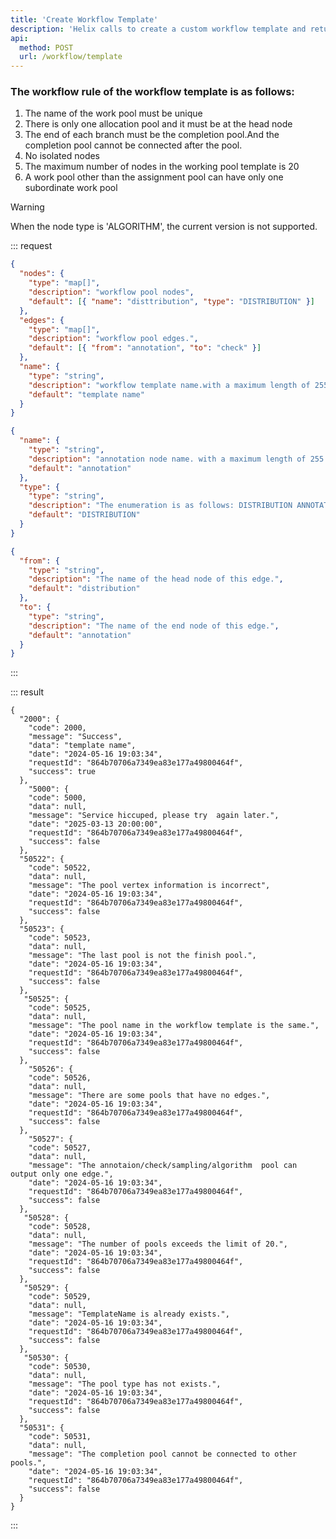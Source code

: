 ```yaml
---
title: 'Create Workflow Template'
description: 'Helix calls to create a custom workflow template and returns the workflow template anme, which can be used when creating a Campaign '
api:
  method: POST
  url: /workflow/template
---
```


### The workflow rule of the workflow template is as follows:

1. The name of the work pool must be unique
2. There is only one allocation pool and it must be at the head node
3. The end of each branch must be the completion pool.And the completion pool cannot be connected after the pool.
4. No isolated nodes
5. The maximum number of nodes in the working pool template is 20
6. A work pool other than the assignment pool can have only one subordinate work pool

> [!WARNING]
> When the node type is 'ALGORITHM', the current version is not supported.

::: request

```json [body]
{
  "nodes": {
    "type": "map[]",
    "description": "workflow pool nodes",
    "default": [{ "name": "disttribution", "type": "DISTRIBUTION" }]
  },
  "edges": {
    "type": "map[]",
    "description": "workflow pool edges.",
    "default": [{ "from": "annotation", "to": "check" }]
  },
  "name": {
    "type": "string",
    "description": "workflow template name.with a maximum length of 255 bytes.for unique check.",
    "default": "template name"
  }
}
```

```json [nodes]
{
  "name": {
    "type": "string",
    "description": "annotation node name. with a maximum length of 255 bytes.",
    "default": "annotation"
  },
  "type": {
    "type": "string",
    "description": "The enumeration is as follows: DISTRIBUTION ANNOTATION CHECK SAMPLING ALGORITHM COMPLETE",
    "default": "DISTRIBUTION"
  }
}
```

```json [edges]
{
  "from": {
    "type": "string",
    "description": "The name of the head node of this edge.",
    "default": "distribution"
  },
  "to": {
    "type": "string",
    "description": "The name of the end node of this edge.",
    "default": "annotation"
  }
}
```

:::

::: result

```json[responses]
{
  "2000": {
    "code": 2000,
    "message": "Success",
    "data": "template name",
    "date": "2024-05-16 19:03:34",
    "requestId": "864b70706a7349ea83e177a49800464f",
    "success": true
  },
    "5000": {
    "code": 5000,
    "data": null,
    "message": "Service hiccuped, please try  again later.",
    "date": "2025-03-13 20:00:00",
    "requestId": "864b70706a7349ea83e177a49800464f",
    "success": false
  },
  "50522": {
    "code": 50522,
    "data": null,
    "message": "The pool vertex information is incorrect",
    "date": "2024-05-16 19:03:34",
    "requestId": "864b70706a7349ea83e177a49800464f",
    "success": false
  },
  "50523": {
    "code": 50523,
    "data": null,
    "message": "The last pool is not the finish pool.",
    "date": "2024-05-16 19:03:34",
    "requestId": "864b70706a7349ea83e177a49800464f",
    "success": false
  },
   "50525": {
    "code": 50525,
    "data": null,
    "message": "The pool name in the workflow template is the same.",
    "date": "2024-05-16 19:03:34",
    "requestId": "864b70706a7349ea83e177a49800464f",
    "success": false
  },
    "50526": {
    "code": 50526,
    "data": null,
    "message": "There are some pools that have no edges.",
    "date": "2024-05-16 19:03:34",
    "requestId": "864b70706a7349ea83e177a49800464f",
    "success": false
  },
    "50527": {
    "code": 50527,
    "data": null,
    "message": "The annotaion/check/sampling/algorithm  pool can output only one edge.",
    "date": "2024-05-16 19:03:34",
    "requestId": "864b70706a7349ea83e177a49800464f",
    "success": false
  },
   "50528": {
    "code": 50528,
    "data": null,
    "message": "The number of pools exceeds the limit of 20.",
    "date": "2024-05-16 19:03:34",
    "requestId": "864b70706a7349ea83e177a49800464f",
    "success": false
  },
   "50529": {
    "code": 50529,
    "data": null,
    "message": "TemplateName is already exists.",
    "date": "2024-05-16 19:03:34",
    "requestId": "864b70706a7349ea83e177a49800464f",
    "success": false
  },
   "50530": {
    "code": 50530,
    "data": null,
    "message": "The pool type has not exists.",
    "date": "2024-05-16 19:03:34",
    "requestId": "864b70706a7349ea83e177a49800464f",
    "success": false
  },
  "50531": {
    "code": 50531,
    "data": null,
    "message": "The completion pool cannot be connected to other pools.",
    "date": "2024-05-16 19:03:34",
    "requestId": "864b70706a7349ea83e177a49800464f",
    "success": false
  }
}

```

:::
